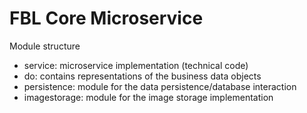 # FBL Core Microservice

Module structure
- service: microservice implementation (technical code)
- do: contains representations of the business data objects
- persistence: module for the data persistence/database interaction
- imagestorage: module for the image storage implementation